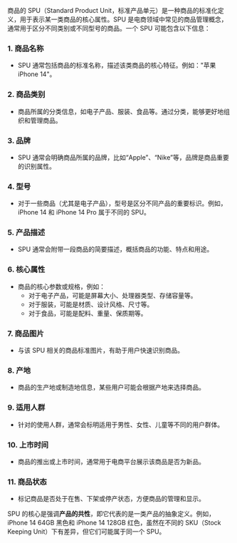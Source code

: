 商品的 SPU（Standard Product Unit，标准产品单元）是一种商品的标准化定义，用于表示某一类商品的核心属性。SPU 是电商领域中常见的商品管理概念，通常用于区分不同类别或不同型号的商品。一个 SPU 可能包含以下信息：

### 1. **商品名称**

- SPU 通常包括商品的标准名称，描述该类商品的核心特征。例如："苹果 iPhone 14"。

### 2. **商品类别**

- 商品所属的分类信息，如电子产品、服装、食品等。通过分类，能够更好地组织和管理商品。

### 3. **品牌**

- SPU 通常会明确商品所属的品牌，比如“Apple”、“Nike”等，品牌是商品重要的识别属性。

### 4. **型号**

- 对于一些商品（尤其是电子产品），型号是区分不同产品的重要标识。例如，iPhone 14 和 iPhone 14 Pro 属于不同的 SPU。

### 5. **产品描述**

- SPU 通常会附带一段商品的简要描述，概括商品的功能、特点和用途。

### 6. **核心属性**

- 商品的核心参数或规格，例如：
  - 对于电子产品，可能是屏幕大小、处理器类型、存储容量等。
  - 对于服装，可能是材质、设计风格、尺寸等。
  - 对于食品，可能是配料、重量、保质期等。

### 7. **商品图片**

- 与该 SPU 相关的商品标准图片，有助于用户快速识别商品。

### 8. **产地**

- 商品的生产地或制造地信息，某些用户可能会根据产地来选择商品。

### 9. **适用人群**

- 针对的使用人群，通常会标明适用于男性、女性、儿童等不同的用户群体。

### 10. **上市时间**

- 商品的推出或上市时间，通常用于电商平台展示该商品是否为新品。

### 11. **商品状态**

- 标记商品是否处于在售、下架或停产状态，方便商品的管理和显示。

SPU 的核心是强调**产品的共性**，即它代表的是一类产品的抽象定义。例如，iPhone 14 64GB 黑色和 iPhone 14 128GB 红色，虽然在不同的 SKU（Stock Keeping Unit）下有差异，但它们可能属于同一个 SPU。
